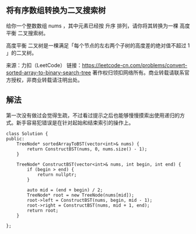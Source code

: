 ## 将有序数组转换为二叉搜索树

给你一个整数数组 nums ，其中元素已经按 升序 排列，请你将其转换为一棵 高度平衡 二叉搜索树。

高度平衡 二叉树是一棵满足「每个节点的左右两个子树的高度差的绝对值不超过 1 」的二叉树。

来源：力扣（LeetCode）
链接：https://leetcode-cn.com/problems/convert-sorted-array-to-binary-search-tree
著作权归领扣网络所有。商业转载请联系官方授权，非商业转载请注明出处。

## 解法

第一次没有做过会觉得生疏，不过看过提示之后也能够慢慢摸索出使用递归的方式。新手容易犯错误是在针对起始和结束索引的操作上。

```
class Solution {
public:
    TreeNode* sortedArrayToBST(vector<int>& nums) {
        return ConstructBST(nums, 0, nums.size() - 1);
    }

    TreeNode* ConstructBST(vector<int>& nums, int begin, int end) {
        if (begin > end) {
            return nullptr;
        }

        auto mid = (end + begin) / 2;
        TreeNode* root = new TreeNode(nums[mid]);
        root->left = ConstructBST(nums, begin, mid - 1);
        root->right = ConstructBST(nums, mid + 1, end);
        return root;
    }

};
```
